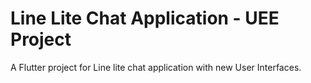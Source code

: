 # Line Lite Chat Application - UEE Project

A Flutter project for Line lite chat application with new User Interfaces.

